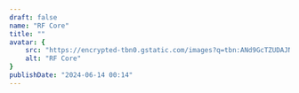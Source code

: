 ```yaml
---
draft: false
name: "RF Core"
title: ""
avatar: {
    src: "https://encrypted-tbn0.gstatic.com/images?q=tbn:ANd9GcTZUDAJN6cD83bb_JQphq6gmhslNnN3i1MV7Q&s",
    alt: "RF Core"
}
publishDate: "2024-06-14 00:14"
---
```

